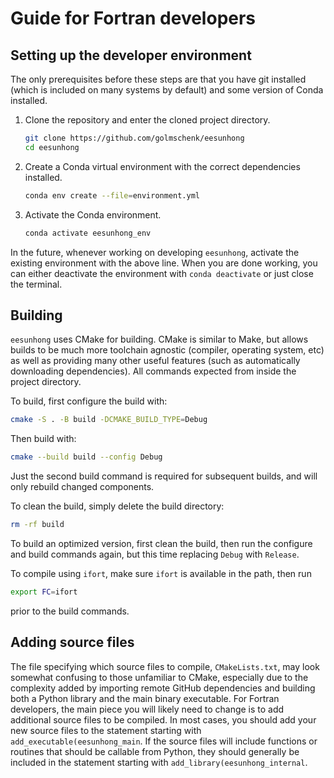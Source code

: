 # Guide for Fortran developers

## Setting up the developer environment

The only prerequisites before these steps are that you have git installed (which is included on many systems by default) and some version of Conda installed.

1. Clone the repository and enter the cloned project directory.

   ```sh
   git clone https://github.com/golmschenk/eesunhong
   cd eesunhong
   ```

2. Create a Conda virtual environment with the correct dependencies installed.

   ```sh
   conda env create --file=environment.yml
   ```

3. Activate the Conda environment.

   ```sh
   conda activate eesunhong_env
   ```

In the future, whenever working on developing `eesunhong`, activate the existing environment with the above line. When you are done working, you can either deactivate the environment with `conda deactivate` or just close the terminal.

## Building

`eesunhong` uses CMake for building. CMake is similar to Make, but allows builds to be much more toolchain agnostic (compiler, operating system, etc) as well as providing many other useful features (such as automatically downloading dependencies). All commands expected from inside the project directory.

To build, first configure the build with:

```sh
cmake -S . -B build -DCMAKE_BUILD_TYPE=Debug
```

Then build with:

```sh
cmake --build build --config Debug
```

Just the second build command is required for subsequent builds, and will only rebuild changed components.

To clean the build, simply delete the build directory:

```sh
rm -rf build
```

To build an optimized version, first clean the build, then run the configure and build commands again, but this time replacing `Debug` with `Release`.

To compile using `ifort`, make sure `ifort` is available in the path, then run

```sh
export FC=ifort
```

prior to the build commands.

## Adding source files

The file specifying which source files to compile, `CMakeLists.txt`, may look somewhat confusing to those unfamiliar to CMake, especially due to the complexity added by importing remote GitHub dependencies and building both a Python library and the main binary executable. For Fortran developers, the main piece you will likely need to change is to add additional source files to be compiled. In most cases, you should add your new source files to the statement starting with `add_executable(eesunhong_main`. If the source files will include functions or routines that should be callable from Python, they should generally be included in the statement starting with `add_library(eesunhong_internal`.
